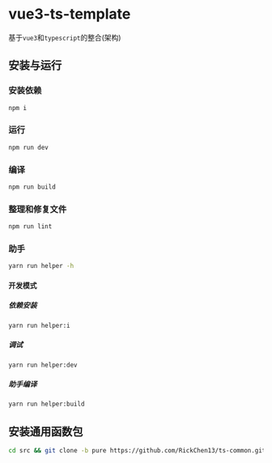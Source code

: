 # vue3-ts-template

基于`vue3`和`typescript`的整合(架构)

## 安装与运行

### 安装依赖

```bash
npm i
```

### 运行

```bash
npm run dev
```

### 编译

```bash
npm run build
```

### 整理和修复文件

```bash
npm run lint
```

### 助手

```bash
yarn run helper -h
```

#### 开发模式

##### 依赖安装

```bash
yarn run helper:i
```

##### 调试

```bash
yarn run helper:dev
```

##### 助手编译

```bash
yarn run helper:build
```

## 安装通用函数包

```bash
cd src && git clone -b pure https://github.com/RickChen13/ts-common.git common
```

